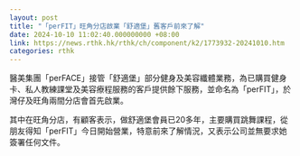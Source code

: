 ```yaml
---
layout: post
title: "「perFIT」旺角分店啟業「舒適堡」舊客戶前來了解"
date: 2024-10-10 11:02:40.000000000 +08:00
link: https://news.rthk.hk/rthk/ch/component/k2/1773932-20241010.htm
categories: rthk
---
```


醫美集團「perFACE」接管「舒適堡」部分健身及美容纖體業務，為已購買健身卡、私人教練課堂及美容療程服務的客戶提供餘下服務，並命名為「perFIT」，於灣仔及旺角兩間分店會首先啟業。

其中在旺角分店，有顧客表示，做舒適堡會員已20多年，主要購買跳舞課程，從朋友得知「perFIT」今日開始營業，特意前來了解情況，又表示公司並無要求她簽署任何文件。
